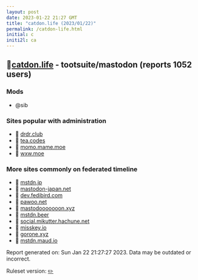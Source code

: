 ```yaml
---
layout: post
date: 2023-01-22 21:27 GMT
title: "catdon.life (2023/01/22)"
permalink: /catdon-life.html
initial: c
initi2l: ca
---
```


## 🐘[catdon.life](https://catdon.life) - tootsuite/mastodon (reports 1052 users)

### Mods
 * @sib

### Sites popular with administration

* 🐘 [drdr.club](/drdr-club.html)
* 🐘 [tea.codes](/tea-codes.html)
* 🐘 [momo.mame.moe](/momo-mame-moe.html)
* 🐘 [wxw.moe](/wxw-moe.html)

### More sites commonly on federated timeline

* 🐘 [mstdn.jp](/mstdn-jp.html)
* 🐘 [mastodon-japan.net](/mastodon-japan-net.html)
* 🐘 [dev.fedibird.com](/dev-fedibird-com.html)
* 🧸 [pawoo.net](/pawoo-net.html)
* 🐘 [mastodooooooon.xyz](/mastodooooooon-xyz.html)
* 🐘 [mstdn.beer](/mstdn-beer.html)
* 🐘 [social.mikutter.hachune.net](/social-mikutter-hachune-net.html)
* 🐘 [misskey.io](/misskey-io.html)
* 🐘 [gorone.xyz](/gorone-xyz.html)
* 🐘 [mstdn.maud.io](/mstdn-maud-io.html)

Report generated on: Sun Jan 22 21:27:27 2023. Data may be outdated or incorrect.

Ruleset version: [✏️](/version-pencil)
